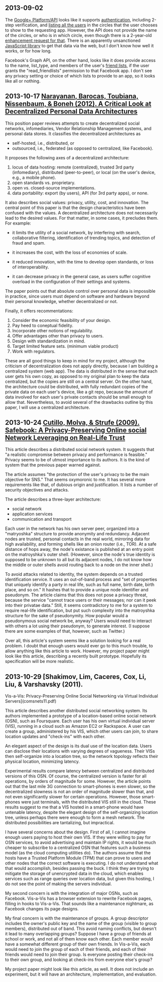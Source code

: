 ## 2013-09-02

The [Google+ Platform/API](https://developers.google.com/+/) looks
like it supports
[authentication](https://developers.google.com/+/features/sign-in),
including 2-step verification, and [listing all the
users](https://developers.google.com/+/api/latest/#People) in the
circles that the user chooses to show to the requesting app.  However,
the API does not provide the name of the circles, or who is in which
circle, even though there is a 2-year-old [enhancement request for
that](http://code.google.com/p/google-plus-platform/issues/detail?id=9).
There is an apparently unsanctioned [JavaScript
library](https://github.com/mohamedmansour/google-plus-extension-jsapi) to
get that data via the web, but I don't know how well it works, or
for how long.

Facebook's Graph API, on the other hand, looks like it does provide
access to the name, list_type, and members of the user's [friend
lists](https://developers.facebook.com/docs/reference/api/FriendList/), if
the user grants the "read_friendlists" permission to that Facebook
app.  I don't see any privacy setting or choice of which lists to
provide to an app, so it looks like all or nothing.


## 2013-10-17 [Narayanan, Barocas, Toubiana, Nissenbaum, & Boneh (2012).  A Critical Look at Decentralized Personal Data Architectures](1202.4503v1.pdf)

This position paper reviews attempts to create decentralized social
networks, infomediaries, Vendor Relationship Management systems,
and personal data stores.  It classifies the decentralized architectures as
* self-hosted, i.e., distributed, or
* outsourced, i.e., federated (as opposed to centralized, like Facebook).

It proposes the following axes of a decentralized architecture:

1. locus of data hosting:  remote (centralized), trusted 3rd party
(infomediary), distributed (peer-to-peer), or local (on the user's
device, e.g., a mobile phone).
2. open standards vs. proprietary.
3. open vs. closed-source implementations.
4. data portability: export (by users), API (for 3rd party apps), or none.

It also describes social values: privacy, utility, cost, and innovation.
The central point of this paper is that the design characteristics
have been confused with the values.  A decentralized architecture
does not necessarily lead to the desired values.  For that
matter, in some cases, it precludes them.  For example:

* it limits the utility of a social network, by interfering with
search, collaborative filtering, identification of trending topics,
and detection of fraud and spam.

* it increases the cost, with the loss of economies of scale.

* it reduced innovation, with the time to develop open standards,
or loss of interoperability.

* it can decrease privacy in the general case, as users suffer
cognitive overload in the configuration of their settings and systems.

The paper points out that absolute control over personal data
is impossible in practice, since users must depend on software
and hardware beyond their personal knowledge, whether decentralized
or not.

Finally, it offers recommentations:

1. Consider the economic feasibility of your design.
2. Pay heed to coneptual fidelity.
3. Incorporate other notions of regulability.
4. Offer advantages other than privacy to users.
5. Design with standardization in mind.
6. Target limited feature sets.  (minimum viable product)
7. Work with regulators.

These are all good things to keep in mind for my project,
although the criticism of decentralization does not apply directly,
because I am building a centralized system (web app).
The data is distributed in the sense that each user gets
his own copy, as opposed to my original plan to keep the
data centralized, but the copies are still on a central server.
On the other hand, the architecture could be distributed,
with fully redundant copies of the private data on each user's device,
like a git repo, because the amount of data involved for
each user's private contacts should be small enough to allow that.
Nevertheless, to avoid several of the drawbacks outline by
this paper, I will use a centralized architecture.


## 2013-10-24 [Cutillo, Molva, & Strufe (2009).  Safebook: A Privacy-Preserving Online social Network Leveraging on Real-Life Trust](safebook.pdf)

This article describes a distributed social network system.
It suggests that "a realistic compromise between privacy
and performance is feasible."  Privacy seems to be of utmost importance
to its authors.  It is the kind of system that the previous paper
warned against.

The article assumes "the protection of the user's privacy
to be the main objective for SNS."  That seems oxymoronic to me.
It has several more requirements like that, of dubious origin
and justification.  It lists a number of security objectives
and attacks.

The article describes a three-layer architecture:
* social network
* application services
* communication and transport

Each user in the network has his own server peer,
organized into a "matryoshka" structure to provide anonymity and
redundancy.  Adjacent nodes are trusted, personal contacts
in the real world, mirroring data for high availability, 
and forming shells like an onion router (i.e., TOR).
At a safe distance of hops away, the node's existance is
published at an entry point on the matroyshka's outer shell.
(However, since the node's true identity is supposed to be unknown
to all but its adjacent nodes, I do not know how the middle or
outer shells avoid routing back to a node on the inner shell.)

To avoid attacks related to identity, the system depends on
a trusted identification service.  It uses an out-of-band
process and "set of properties that uniquely identify a party in
real life, such as full name, birth date, birth place, and so on."
It hashes that to provide a unique node identifier and pseudonym.
The article claims that this does not pose a privacy threat,
because the service "cannot trace users or their messages;
nor can it peek into their privatae data."  Still, it seems contradictory
to me for a system to require real-life identification, but put such
complexity into the matroyshka structure for the sake of pseudonymity.
How popular would a pseudonymous social network be, anyway? 
Users would need to interact with others a lot using their pseudonym,
to generate interest.  (I suppose there are some examples of that,
however, such as Twitter.)

Over all, this article's system seems like a solution looking for a real
problem.  I doubt that enough users would ever go to this much trouble,
to allow anything like this article to work.  However, my project paper
might look like this article, describing a recently built prototype.
Hopefully its specification will be more realistic.


## 2013-10-29 [Shakimov, Lim, Caceres, Cox, Li, Liu, & Varshavsky (2011).
Vis-a-Vis: Privacy-Preserving Online Social Networking via
Virtual Individual Servers](comsnets11.pdf)

This article describes another distributed social networking system.
Its authors implemented a prototype of a location-based online
social network (OSN), such as Foursquare.  Each user has his own
virtual individual server (VIS), running in a cloud such as
Amazon EC2 or Rackspace.  A user can create a group, administered
by his VIS, which other users can join, to share location updates
and "check-ins" with each other.

An elegant aspect of the design is its dual use of the location data.
Users can disclose their locations with varying degrees of vagueness.
Their VISs then self-organize into a location tree, so the network
topology reflects their physical location, minimizing latency.

Experimental results compare latency between centralized and
distributed versions of this OSN.  Of course, the centralized version
is faster for all operations, by orders of magnitude for some.
However, the article points out that the last mile 3G connection to
smart-phones is even slower, so the decentralized slowness is not
an order of magnitude slower than that, and not even significantly
slower for certain operations.  However, those smart-phones were
just terminals, with the distributed VIS still in the cloud.  These
results suggest to me that a VIS hosted in a smart-phone would have
untenable latency, despite the elegant design of the self-organizing
location tree, unless perhaps there were enough to form a mesh
network.  The distributed possibilities are tantalizing, but impractical.

I have several concerns about the design.  First of all, I cannot
imagine enough users paying to host their own VIS.  If they were willing
to pay for OSN services, to avoid advertising and maintain IP rights,
it would be much cheaper to subscribe to a centralized OSN that features
such a business model (as the cloud computing utilities do).
The authors assume that the hosts have a Trusted Platform Module (TPM)
that can prove to users and other nodes that the correct software
is executing.  I do not understand what that would accomplish,
besides passing the buck.  I think they are trying to mitigate the
storage of unencrypted data in the cloud, which enables services
such as range queries over location data, but given this hosting,
I do not see the point of making the servers individual.

My second concern is with the integration of major OSNs, such as
Facebook.  Vis-a-Vis has a browser extension to rewrite Facebook
pages, filling in hooks to Vis-a-Vis.  That sounds like a
maintenance nightmare, as Facebook changes its page designs.

My final concern is with the maintenance of groups.
A group descriptor includes the owner's public key
and the name of the group (visible to group members),
distributed out of band.  This avoid naming conflicts,
but doesn't it lead to many overlapping groups?
Suppose I have a group of friends at school or work,
and not all of them know each other.  Each member
would have a somewhat different group of their own friends.
In Vis-a-Vis, each would need to join the group of
each of their friends, and each of their friends would
need to join their group.  Is everyone posting their
check-ins to their own group, and looking at check-ins
from everyone else's group?

My project paper might look like this article, as well.
It does not include an experiment, but it will have an
architecture, implementation, and evaluation.
